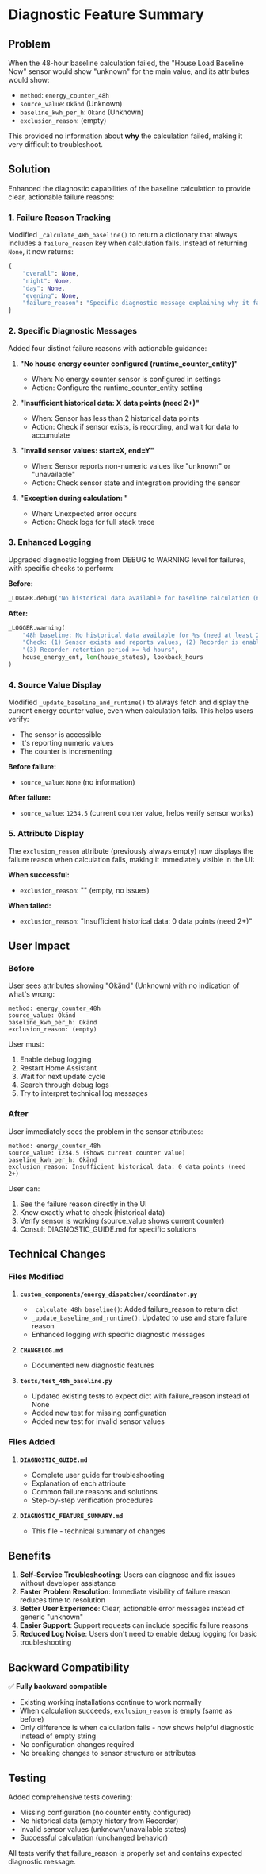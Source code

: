 # Diagnostic Feature Summary

## Problem
When the 48-hour baseline calculation failed, the "House Load Baseline Now" sensor would show "unknown" for the main value, and its attributes would show:
- `method`: `energy_counter_48h`
- `source_value`: `Okänd` (Unknown)
- `baseline_kwh_per_h`: `Okänd` (Unknown)  
- `exclusion_reason`: (empty)

This provided no information about **why** the calculation failed, making it very difficult to troubleshoot.

## Solution
Enhanced the diagnostic capabilities of the baseline calculation to provide clear, actionable failure reasons:

### 1. Failure Reason Tracking
Modified `_calculate_48h_baseline()` to return a dictionary that always includes a `failure_reason` key when calculation fails. Instead of returning `None`, it now returns:

```python
{
    "overall": None,
    "night": None,
    "day": None,
    "evening": None,
    "failure_reason": "Specific diagnostic message explaining why it failed"
}
```

### 2. Specific Diagnostic Messages
Added four distinct failure reasons with actionable guidance:

1. **"No house energy counter configured (runtime_counter_entity)"**
   - When: No energy counter sensor is configured in settings
   - Action: Configure the runtime_counter_entity setting

2. **"Insufficient historical data: X data points (need 2+)"**
   - When: Sensor has less than 2 historical data points
   - Action: Check if sensor exists, is recording, and wait for data to accumulate

3. **"Invalid sensor values: start=X, end=Y"**
   - When: Sensor reports non-numeric values like "unknown" or "unavailable"
   - Action: Check sensor state and integration providing the sensor

4. **"Exception during calculation: <error message>"**
   - When: Unexpected error occurs
   - Action: Check logs for full stack trace

### 3. Enhanced Logging
Upgraded diagnostic logging from DEBUG to WARNING level for failures, with specific checks to perform:

**Before:**
```python
_LOGGER.debug("No historical data available for baseline calculation (need at least 2 data points)")
```

**After:**
```python
_LOGGER.warning(
    "48h baseline: No historical data available for %s (need at least 2 data points, got %d). "
    "Check: (1) Sensor exists and reports values, (2) Recorder is enabled, "
    "(3) Recorder retention period >= %d hours",
    house_energy_ent, len(house_states), lookback_hours
)
```

### 4. Source Value Display
Modified `_update_baseline_and_runtime()` to always fetch and display the current energy counter value, even when calculation fails. This helps users verify:
- The sensor is accessible
- It's reporting numeric values
- The counter is incrementing

**Before failure:**
- `source_value`: `None` (no information)

**After failure:**
- `source_value`: `1234.5` (current counter value, helps verify sensor works)

### 5. Attribute Display
The `exclusion_reason` attribute (previously always empty) now displays the failure reason when calculation fails, making it immediately visible in the UI:

**When successful:**
- `exclusion_reason`: "" (empty, no issues)

**When failed:**
- `exclusion_reason`: "Insufficient historical data: 0 data points (need 2+)"

## User Impact

### Before
User sees attributes showing "Okänd" (Unknown) with no indication of what's wrong:
```
method: energy_counter_48h
source_value: Okänd
baseline_kwh_per_h: Okänd
exclusion_reason: (empty)
```

User must:
1. Enable debug logging
2. Restart Home Assistant
3. Wait for next update cycle
4. Search through debug logs
5. Try to interpret technical log messages

### After
User immediately sees the problem in the sensor attributes:
```
method: energy_counter_48h
source_value: 1234.5 (shows current counter value)
baseline_kwh_per_h: Okänd
exclusion_reason: Insufficient historical data: 0 data points (need 2+)
```

User can:
1. See the failure reason directly in the UI
2. Know exactly what to check (historical data)
3. Verify sensor is working (source_value shows current counter)
4. Consult DIAGNOSTIC_GUIDE.md for specific solutions

## Technical Changes

### Files Modified
1. **`custom_components/energy_dispatcher/coordinator.py`**
   - `_calculate_48h_baseline()`: Added failure_reason to return dict
   - `_update_baseline_and_runtime()`: Updated to use and store failure reason
   - Enhanced logging with specific diagnostic messages

2. **`CHANGELOG.md`**
   - Documented new diagnostic features

3. **`tests/test_48h_baseline.py`**
   - Updated existing tests to expect dict with failure_reason instead of None
   - Added new test for missing configuration
   - Added new test for invalid sensor values

### Files Added
1. **`DIAGNOSTIC_GUIDE.md`**
   - Complete user guide for troubleshooting
   - Explanation of each attribute
   - Common failure reasons and solutions
   - Step-by-step verification procedures

2. **`DIAGNOSTIC_FEATURE_SUMMARY.md`**
   - This file - technical summary of changes

## Benefits

1. **Self-Service Troubleshooting**: Users can diagnose and fix issues without developer assistance
2. **Faster Problem Resolution**: Immediate visibility of failure reason reduces time to resolution
3. **Better User Experience**: Clear, actionable error messages instead of generic "unknown"
4. **Easier Support**: Support requests can include specific failure reasons
5. **Reduced Log Noise**: Users don't need to enable debug logging for basic troubleshooting

## Backward Compatibility

✅ **Fully backward compatible**
- Existing working installations continue to work normally
- When calculation succeeds, `exclusion_reason` is empty (same as before)
- Only difference is when calculation fails - now shows helpful diagnostic instead of empty string
- No configuration changes required
- No breaking changes to sensor structure or attributes

## Testing

Added comprehensive tests covering:
- Missing configuration (no counter entity configured)
- No historical data (empty history from Recorder)
- Invalid sensor values (unknown/unavailable states)
- Successful calculation (unchanged behavior)

All tests verify that failure_reason is properly set and contains expected diagnostic message.
